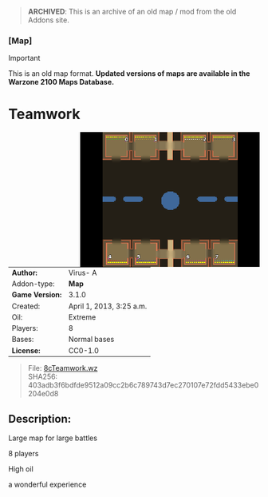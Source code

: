 > **ARCHIVED**: This is an archive of an old map / mod from the old Addons site.

### [Map]

> [!IMPORTANT]
> This is an old map format. **Updated versions of maps are available in the Warzone 2100 Maps Database.**

# Teamwork

<img src="./preview.jpg" align="right" />

| | |
| - | - |
| __Author:__ | Virus- A |
| Addon-type: | __Map__ |
| __Game Version:__ | 3.1.0 |
| Created: | April 1, 2013, 3:25 a.m. |
| Oil: | Extreme |
| Players: | 8 |
| Bases: | Normal bases |
| __License:__ | CC0-1.0 |

> File: [8cTeamwork.wz](https://github.com/Warzone2100/old-addons-site/raw/main/assets/100/8cTeamwork.wz)  
> SHA256: 403adb3f6bdfde9512a09cc2b6c789743d7ec270107e72fdd5433ebe0204e0d8

## Description:

Large map for large battles

8 players

High oil

a wonderful experience

